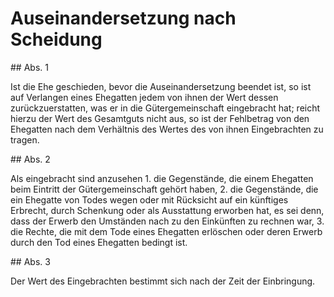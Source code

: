 # Auseinandersetzung nach Scheidung



\#\# Abs. 1

 Ist die Ehe geschieden, bevor die Auseinandersetzung beendet ist, so ist auf Verlangen eines Ehegatten jedem von ihnen der Wert dessen zurückzuerstatten, was er in die Gütergemeinschaft eingebracht hat; reicht hierzu der Wert des Gesamtguts nicht aus, so ist der Fehlbetrag von den Ehegatten nach dem Verhältnis des Wertes des von ihnen Eingebrachten zu tragen.

\#\# Abs. 2

 Als eingebracht sind anzusehen  1\.
 die Gegenstände, die einem Ehegatten beim Eintritt der Gütergemeinschaft gehört haben,
 2\.
 die Gegenstände, die ein Ehegatte von Todes wegen oder mit Rücksicht auf ein künftiges Erbrecht, durch Schenkung oder als Ausstattung erworben hat, es sei denn, dass der Erwerb den Umständen nach zu den Einkünften zu rechnen war,
 3\.
 die Rechte, die mit dem Tode eines Ehegatten erlöschen oder deren Erwerb durch den Tod eines Ehegatten bedingt ist.


\#\# Abs. 3

 Der Wert des Eingebrachten bestimmt sich nach der Zeit der Einbringung. 

